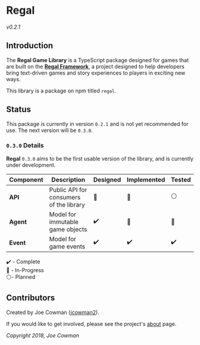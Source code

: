 # Regal

*v0.2.1*

## Introduction

The **Regal Game Library** is a TypeScript package designed for games that are built on the [**Regal Framework**](https://github.com/regal/about), a project designed to help developers bring text-driven games and story experiences to players in exciting new ways. 

This library is a package on npm titled `regal`.

## Status

This package is currently in version `0.2.1` and is not yet recommended for use. The next version will be `0.3.0`.

### `0.3.0` Details

**Regal** `0.3.0` aims to be the first usable version of the library, and is currently under development.

Component | Description | Designed | Implemented | Tested
--- | --- | --- | --- | ---
**API** | Public API for consumers of the library | 🔵 | 🔵 | ⚪
**Agent** | Model for immutable game objects | ✔️ | 🔵 | 🔵
**Event** | Model for game events | ✔️ | ✔️ | ✔️

✔️ - Complete   
🔵 - In-Progress    
⚪- Planned

## Contributors

Created by Joe Cowman ([jcowman2](https://github.com/jcowman2)).

If you would like to get involved, please see the project's [about](https://github.com/regal/about) page.

*Copyright 2018, Joe Cowman*
